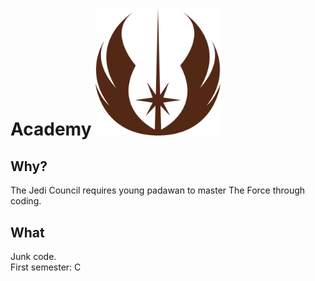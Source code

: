 # Academy <img src="./resources/Jedi_symbol.svg" alt="Jedi" width="200"/>

## Why?

The Jedi Council requires young padawan to master The Force through coding.


## What

Junk code.  
First semester: C
